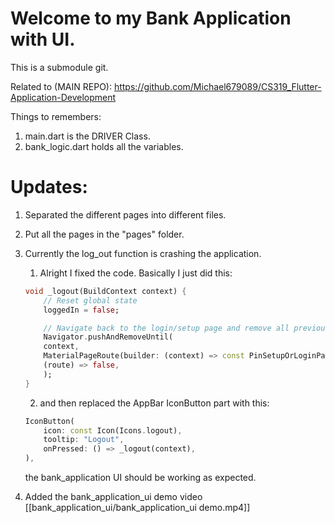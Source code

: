 # Welcome to my Bank Application with UI.

This is a submodule git.

Related to (MAIN REPO): https://github.com/Michael679089/CS319_Flutter-Application-Development

Things to remembers:
1. main.dart is the DRIVER Class.
2. bank_logic.dart holds all the variables.

# Updates:
1. Separated the different pages into different files.
2. Put all the pages in the "pages" folder.
3. Currently the log_out function is crashing the application.
    1. Alright I fixed the code. Basically I just did this:

    ```dart
    void _logout(BuildContext context) {
        // Reset global state
        loggedIn = false;

        // Navigate back to the login/setup page and remove all previous routes
        Navigator.pushAndRemoveUntil(
        context,
        MaterialPageRoute(builder: (context) => const PinSetupOrLoginPage()),
        (route) => false,
        );
    }
    ```

    2. and then replaced the AppBar IconButton part with this:

    ```dart
    IconButton(
        icon: const Icon(Icons.logout),
        tooltip: "Logout",
        onPressed: () => _logout(context),
    ),
    ```

    the bank_application UI should be working as expected.
4. Added the bank_application_ui demo video [[bank_application_ui/bank_application_ui demo.mp4]]

